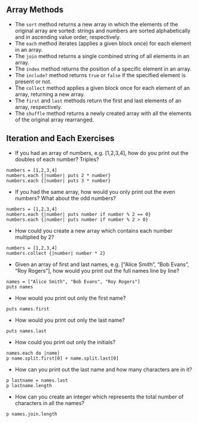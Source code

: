 ## Array Methods
- The `sort` method returns a new array in which the elements of the original array are sorted: strings and numbers are sorted alphabetically and in ascending value order, respectively.
- The `each` method iterates (applies a given block once) for each element in an array.
- The `join` method returns a single combined string of all elements in an array.
- The `index` method returns the position of a specific element in an array.
- The `include?` method returns `true` or `false` if the specified element is present or not.
- The `collect` method applies a given block once for each element of an array, returning a new array.
- The `first` and `last` methods return the first and last elements of an array, respectively.
- The `shuffle` method returns a newly created array with all the elements of the original array rearranged.

## Iteration and Each Exercises
* If you had an array of numbers, e.g. [1,2,3,4], how do you print out the doubles of each number? Triples?
```
numbers = [1,2,3,4]
numbers.each {|number| puts 2 * number}
numbers.each {|number| puts 3 * number}
```
* If you had the same array, how would you only print out the even numbers? What about the odd numbers?
```
numbers = [1,2,3,4]
numbers.each {|number| puts number if number % 2 == 0}
numbers.each {|number| puts number if number % 2 > 0}
```
* How could you create a new array which contains each number multiplied by 2?
```
numbers = [1,2,3,4]
numbers.collect {|number| number * 2}
```
* Given an array of first and last names, e.g. [“Alice Smith”, “Bob Evans”, “Roy Rogers”], how would you print out the full names line by line?
```
names = ["Alice Smith", "Bob Evans", "Roy Rogers"]
puts names
```
   * How would you print out only the first name?
   ```
   puts names.first
   ```
   * How would you print out only the last name?
   ```
   puts names.last
   ```
   * How could you print out only the initials?
   ```
   names.each do |name|
   p name.split.first[0] + name.split.last[0]
   ```
   * How can you print out the last name and how many characters are in it?
   ```
   p lastname = names.last
   p lastname.length
   ```
   * How can you create an integer which represents the total number of characters in all the names?
   ```
   p names.join.length
   ```
